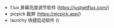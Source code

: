 - f.lux 屏幕亮度调节软件 (https://justgetflux.com/)
- picpick 截屏 (https://picpick.app/)
- launchy 快捷启动软件 ()
